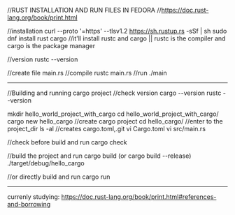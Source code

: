 //RUST INSTALLATION AND RUN FILES IN FEDORA
//https://doc.rust-lang.org/book/print.html

//installation
curl --proto '=https' --tlsv1.2 https://sh.rustup.rs -sSf | sh
sudo dnf install rust cargo
//it'll install rustc and cargo || rustc is the compiler and cargo is the package manager



//version
rustc --version

//create file main.rs
//compile
rustc main.rs
//run
./main




-------------------------------------------------

//Building and running cargo project
//check version
cargo --version
rustc --version

mkdir hello_world_project_with_cargo
cd hello_world_project_with_cargo/
cargo new hello_cargo //create cargo project
cd hello_cargo/      //enter to the project_dir
ls -al   //creates cargo.toml,.git
vi Cargo.toml 
vi src/main.rs 

//check before build and run
cargo check

//build the project and run
cargo build    (or cargo build --release)
./target/debug/hello_cargo 

//or directly build and run
cargo run


------------------------------------------------

currenly studying: https://doc.rust-lang.org/book/print.html#references-and-borrowing
